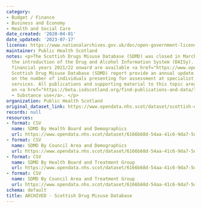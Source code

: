 ```yaml
---
category:
- Budget / Finance
- Business and Economy
- Health and Social Care
date_created: '2020-04-01'
date_updated: '2023-07-17'
license: https://www.nationalarchives.gov.uk/doc/open-government-licence/version/3/
maintainer: Public Health Scotland
notes: <p>The Scottish Drugs Misuse Database (SDMD) was closed in March 2021 due to
  the introduction of the Drug and Alcohol Information System (DAISy). Open data for
  financial years 2021/22 onward are available <a href="https://www.opendata.nhs.scot/dataset/initial-assessments-for-specialist-drug-and-alcohol-treatment">here</a>\r\n\r\nThe
  Scottish Drug Misuse Database (SDMD) report provide an annual update to figures
  on the number of individuals presenting for assessment at specialist drug treatment
  services. All publications and supporting material to this topic area can be found
  on <a href="https://beta.isdscotland.org/find-publications-and-data/lifestyle-and-behaviours/substance-use/">PHS
  - Substance use</a>. </p>
organization: Public Health Scotland
original_dataset_link: https://www.opendata.nhs.scot/dataset/scottish-drug-misuse-database
records: null
resources:
- format: CSV
  name: SDMD By Health Board and Demographics
  url: https://www.opendata.nhs.scot/dataset/6166b68d-54aa-41c6-9da7-5d80055aace8/resource/e096573f-b828-4e8d-abf2-84f94345a751/download/demographics_sdmd_healthboard.csv
- format: CSV
  name: SDMD By Council Area and Demographics
  url: https://www.opendata.nhs.scot/dataset/6166b68d-54aa-41c6-9da7-5d80055aace8/resource/72cb44e7-0b8f-48a8-b653-eb124be4baca/download/demographics_sdmd_council.csv
- format: CSV
  name: SDMD By Health Board and Treatment Group
  url: https://www.opendata.nhs.scot/dataset/6166b68d-54aa-41c6-9da7-5d80055aace8/resource/aebb18ee-40c3-4520-9521-d0800e749567/download/treatment_group_sdmd_healthboard.csv
- format: CSV
  name: SDMD By Council Area and Treatment Group
  url: https://www.opendata.nhs.scot/dataset/6166b68d-54aa-41c6-9da7-5d80055aace8/resource/d5ffbfe1-12d1-4d58-8a49-a32b8c3356a5/download/treatment_group_sdmd_council.csv
schema: default
title: ARCHIVED - Scottish Drug Misuse Database
---
```

